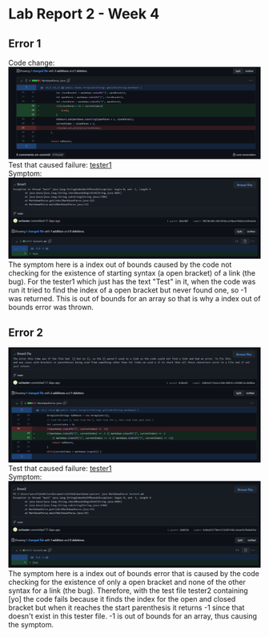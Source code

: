 # Lab Report 2 - Week 4
## Error 1
Code change:
![Error1Fix](Write2Error1p1.png)
Test that caused failure:
[tester1](tester1.md)
<br>
Symptom:
![Error1](Error1.png)
The symptom here is a index out of bounds caused by the code not checking for the existence of starting syntax (a open bracket) of a link (the bug). For the tester1 which just has the text "Test" in it, when the code was run it tried to find the index of a open bracket but never found one, so -1 was returned. This is out of bounds for an array so that is why a index out of bounds error was thrown.

## Error 2
![Error1Fix](FixedError2.png)
Test that caused failure:
[tester1](tester2.md)
<br>
Symptom:
![Error2](Error2.png)
The symptom here is a index out of bounds error that is caused by the code checking for the existence of only a open bracket and none of the other syntax for a link (the bug). Therefore, with the test file tester2 containing [yo] the code fails because it finds the index for the open and closed bracket but when it reaches the start parenthesis it returns -1 since that doesn't exist in this tester file. -1 is out of bounds for an array, thus causing the symptom. 

